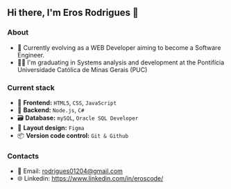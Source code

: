 
## Hi there, I'm Eros Rodrigues 👋


### About

- 📌 Currently evolving as a WEB Developer aiming to become a Software Engineer.
- 🧑‍💻 I'm graduating in Systems analysis and development at the Pontifícia Universidade Católica de Minas Gerais (PUC)

### Current stack

- 📄 **Frontend:** `HTML5`, `CSS`, `JavaScript`
- 🔨 **Backend:** `Node.js`, `C#`
- 🗃️ **Database:** `mySQL`, `Oracle SQL Developer`
- 🎨 **Layout design:** `Figma`
- 📦️ **Version code control:** `Git & Github`

### Contacts
- 👥 Email: rodrigues01204@gmail.com
- 🌐 Linkedin: https://www.linkedin.com/in/eroscode/
